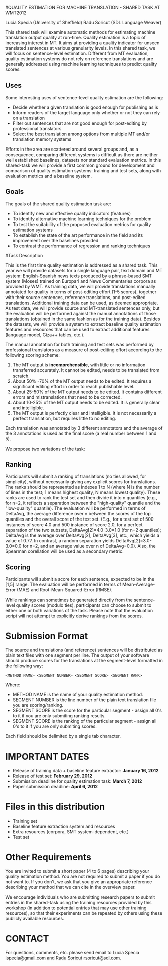 #QUALITY ESTIMATION FOR MACHINE TRANSLATION - SHARED TASK AT WMT2012

 Lucia Specia (University of Sheffield)
 Radu Soricut (SDL Language Weaver)

This shared task will examine automatic methods for estimating machine translation output quality at run-time. Quality estimation is a topic of increasing interest in MT. It aims at providing a quality indicator for unseen translated sentences at various granularity levels. In this shared task, we will focus on sentence-level estimation. Different from MT evaluation, quality estimation systems do not rely on reference translations and are generally addressed using machine learning techniques to predict quality scores. 

## Uses

Some interesting uses of sentence-level quality estimation are the following:


* Decide whether a given translation is good enough for publishing as is
* Inform readers of the target language only whether or not they can rely on a translation
* Filter out sentences that are not good enough for post-editing by professional translators
* Select the best translation among options from multiple MT and/or translation memory systems

Efforts in the area are scattered around several groups and, as a consequence, comparing different systems is difficult as there are neither well established baselines, datasets nor standard evaluation metrics. In this shared-task we will provide a first common ground for development and comparison of quality estimation systems: training and test sets, along with evaluation metrics and a baseline system.

## Goals

The goals of the shared quality estimation task are:

* To identify new and effective quality indicators (features)
* To identify alternative machine learning techniques for the problem
* To test the suitability of the proposed evaluation metrics for quality estimation systems
* To establish the state of the art performance in the field and its improvement over the baselines provided
* To contrast the performance of regression and ranking techniques

#Task Description

This is the first time quality estimation is addressed as a shared task. This year we will provide datasets for a single language pair, text domain and MT system: English-Spanish news texts produced by a phrase-based SMT system (Moses) trained on Europarl and News Commentaries corpora as provided by WMT. As training data, we will provide translations manually annotated for quality in terms of post-editing effort (1-5 scores), together with their source sentences, reference translations, and post-edited translations. Additional training data can be used, as deemed appropriate. As test data, we will provide source and MT-translated sentences only, but the evaluation will be performed against the manual annotations of those translations (obtained in the same fashion as for the training data). Besides the datasets, we will provide a system to extract baseline quality estimation features and resources that can be used to extract additional features (language model, Giza++ tables, etc.).

The manual annotation for both training and test sets was performed by professional translators as a measure of post-editing effort according to the following scoring scheme:

1.  The MT output is **incomprehensible**, with little or no information transferred accurately. It cannot be edited, needs to be translated from scratch.
2.  About 50% -70% of the MT output needs to be edited. It requires a significant editing effort in order to reach publishable level.
3.  About 25-50% of the MT output needs to be edited. It contains different errors and mistranslations that need to be corrected.
4.  About 10-25% of the MT output needs to be edited. It is generally clear and intelligible. 
5.  The MT output is perfectly clear and intelligible.  It is not necessarily a perfect translation, but requires little to no editing.

Each translation was annotated by 3 different annotators and the average of the 3 annotations is used as the final score (a real number between 1 and 5).

We propose two variations of the task:

## Ranking

Participants will submit a ranking of translations (no ties allowed, for simplicity), without necessarily giving any explicit scores for translations. The ranks should be represented as indexes 1 to N (where N is the number of lines in the test; 1 means highest quality, N means lowest quality). These ranks are used to rank the test set and then divide it into n quantiles (e.g., for n=2, it reflects a separation between the "high-quality" quantile and the "low-quality" quantile). The evaluation will be performed in terms of DeltaAvg, the average difference over n between the scores of the top quantiles and the overall score of the test set. 
(E.g., for a test set of 500 instances of score 4.0 and 500 instance of score 2.0, for a perfect separation of the two subsets,  DeltaAvg[2]=4.0-3.0=1.0 (for n=2 quantiles); DeltaAvg is the average over DeltaAvg[2], DeltaAvg[3], etc., which yields a value of 0.77. In contrast, a random separation yields DeltaAvg[2]=3.0-3.0=0.0 for n=2, and an average value over n of DeltaAvg=0.0). Also, the Spearman corellation will be used as a secondary metric. 

## Scoring

Participants will submit a score for each sentence, expected to be in the [1,5] range. The evaluation will be performed in terms of Mean-Average-Error (MAE) and Root-Mean-Squared-Error (RMSE).

While rankings can sometimes be generated directly from the sentence-level quality scores (modulo ties), participants can choose to submit to either one or both variations of the task. Please note that the evaluation script will not attempt to explicitly derive rankings from the scores. 

# Submission Format

The source and translations (and reference) sentences will be distributed as plain text files with one segment per line. The output of your software should produce scores for the translations at the segment-level formatted in the following way:

    <METHOD NAME> <SEGMENT NUMBER> <SEGMENT SCORE> <SEGMENT RANK>

Where:

* METHOD NAME is the name of your quality estimation method.
* SEGMENT NUMBER is the line number of the plain text translation file you are scoring/ranking.
* SEGMENT SCORE is the score for the particular segment - assign all 0's to it if you are only submiting ranking results.
* SEGMENT SCORE is the ranking of the particular segment - assign all 0's to it if you are only submiting scores.

Each field should be delimited by a single tab character.

# IMPORTANT DATES

* Release of training data + baseline feature extractor: **January 16, 2012**
* Release of test set: **February 29, 2012**
* Submission deadline for quality estimation task: **March 7, 2012**
* Paper submission deadline: **April 6, 2012**

# Files in this distribution

* Training set
* Baseline feature extraction system and resources
* Extra resources (corpora, SMT system-dependent, etc.)
* Test set 

# Other Requirements

You are invited to submit a short paper (4 to 6 pages) describing your quality estimation method. You are not required to submit a paper if you do not want to. If you don't, we ask that you give an appropriate reference describing your method that we can cite in the overview paper.

We encourage individuals who are submitting research papers to submit entries in the shared-task using the training resources provided by this workshop (in addition to potential entries that may use other training resources), so that their experiments can be repeated by others using these publicly available resources.

# CONTACT

For questions, comments, etc. please send email to Lucia Specia lspecia@gmail.com and Radu Soricut rsoricut@sdl.com.
